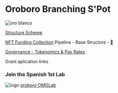 # Oroboro Branching S'Pot
![oro blanco](https://user-images.githubusercontent.com/38388270/186551158-4105a5be-df7d-438d-8d17-dfb9cb18fb0f.gif)

[Structure Scheme](https://www.canva.com/design/DAFJoj5G3yk/gTRdlMHx5KiGYY9A8VGKSQ/edit?utm_content=DAFJoj5G3yk&utm_campaign=designshare&utm_medium=link2&utm_source=sharebutton)

[NFT Funding Collection](https://opensea.io/assets/ethereum/0x495f947276749ce646f68ac8c248420045cb7b5e/111320008263012827684568920912252212248426339054536738155170604795225649971202) Pipeline - Base Structure - 🚧

[Governance - Tokenomics & Pay Rates](https://mirror.xyz/0xBc9fd37929f8C0c215e4F3690C3920e69993F7c4/QvNmOyvMxOCR28co5odEl9HFQSgfUtDS9fjjcKOjY64)

Grant aplication links

### Join the Spanish 1st Lab 
![logo](https://user-images.githubusercontent.com/38388270/186804937-fb3e2b04-5c12-4e16-b7b0-1efd5f8786a1.gif)
[oroboro OMGLab](https://discord.gg/yJGJqzZEPY)
